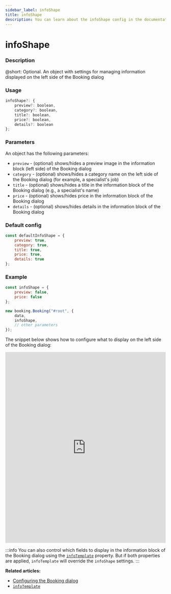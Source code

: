 ```yaml
---
sidebar_label: infoShape
title: infoShape
description: You can learn about the infoShape config in the documentation of the DHTMLX JavaScript Booking library. Browse developer guides and API reference, try out code examples and live demos, and download a free 30-day evaluation version of DHTMLX Booking.
---
```


# infoShape

### Description

@short: Optional. An object with settings for managing information displayed on the left side of the Booking dialog

### Usage

~~~jsx {}
infoShape?: {
    preview?: boolean,
    category?: boolean,
    title?: boolean,
    price?: boolean,
    details?: boolean
};
~~~

### Parameters

An object has the following parameters:

- `preview` - (optional) shows/hides a preview image in the information block (left side) of the Booking dialog
- `category` - (optional) shows/hides a category name on the left side of the Booking dialog (for example, a specialist's job)
- `title` - (optional) shows/hides a title in the information block of the Booking dialog (e.g., a specialist's name)
- `price` - (optional) shows/hides price in the information block of the Booking dialog
- `details` - (optional) shows/hides details in the information block of the Booking dialog

### Default config

~~~jsx {}
const defaultInfoShape = {
    preview: true,
    category: true,
    title: true,
    price: true,
    details: true
};
~~~

### Example

~~~jsx {}
const infoShape = {
    preview: false,
    price: false
};

new booking.Booking("#root", {
    data,
    infoShape,
    // other parameters
});
~~~

The snippet below shows how to configure what to display on the left side of the Booking dialog:

<iframe src="https://snippet.dhtmlx.com/pd6wp1xc?mode=result" frameborder="0" class="snippet_iframe" width="100%" height="600"></iframe>

:::info
You can also control which fields to display in the information block of the Booking dialog using the [`infoTemplate`](/api/config/booking-infotemplate) property. But if both properties are applied, `infoTemplate` will override the `infoShape` settings.
:::

**Related articles:** 

- [Configuring the Booking dialog](/guides/configuration/#configuring-the-booking-dialog)
- [`infoTemplate`](/api/config/booking-infotemplate)